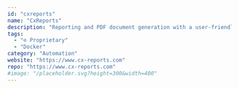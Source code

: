 ```yaml
---
id: "cxreports"
name: "CxReports"
description: "Reporting and PDF document generation with a user-friendly WYSIWYG template editor, API, automated email delivery, and robust security features."
tags:
  - "⊘ Proprietary"
  - "Docker"
category: "Automation"
website: "https://www.cx-reports.com"
repo: "https://www.cx-reports.com"
#image: "/placeholder.svg?height=300&width=400"
---
```


